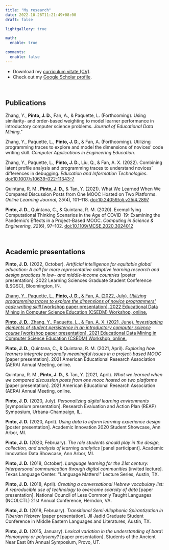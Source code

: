 ```yaml
---
title: "My research"
date: 2022-10-26T11:21:49+08:00
draft: false

lightgallery: true

math:
  enable: true

comments:
  enable: false
---
```


- Download my [curriculum vitate (CV)](/pinto-cv.pdf).
- Check out my [Google Scholar profile](https://scholar.google.com/citations?user=dzeXpP8AAAAJ).

</br>

## Publications

Zhang, Y., **Pinto, J. D.**, Fan, A., & Paquette, L. (Forthcoming). Using similarity- and order-based weighting to model learner performance in introductory computer science problems. *Journal of Educational Data Mining*."

Zhang, Y., Paquette, L., **Pinto, J. D.**, & Fan, A. (Forthcoming). Utilizing programming traces to explore and model the dimensions of novices’ code writing skill. *Computer Applications in Engineering Education*.

Zhang, Y., Paquette, L., **Pinto, J. D.**, Liu, Q., & Fan, A. X. (2022). Combining latent profile analysis and programming traces to understand novices’ differences in debugging. *Education and Information Technologies*. [doi:10.1007/s10639-022-11343-7](https://doi.org/10.1007/s10639-022-11343-7)

Quintana, R. M., **Pinto, J. D.**, & Tan, Y. (2021). What We Learned When We Compared Discussion Posts from One MOOC Hosted on Two Platforms. *Online Learning Journal*, *25*(4), 101–118. [doi:10.24059/olj.v25i4.2897](https://doi.org/10.24059/olj.v25i4.2897)

**Pinto, J. D.**, Quintana, C., & Quintana, R. M. (2020). Exemplifying Computational Thinking Scenarios in the Age of COVID-19: Examining the Pandemic’s Effects in a Project-Based MOOC. *Computing in Science & Engineering*, *22*(6), 97–102. [doi:10.1109/MCSE.2020.3024012](https://doi.org/10.1109/MCSE.2020.3024012)

</br>

## Academic presentations

**Pinto, J. D.** (2022, October). *Artificial intelligence for equitable global education: A call for more representative adaptive learning research and design practices in low- and middle-income countries* [poster presentation]. 2022 Learning Sciences Graduate Student Conference (LSGSC), Bloomington, IN.

[Zhang, Y., Paquette, L., **Pinto, J. D.**, & Fan, A. (2022, July). *Utilizing programming traces to explore the dimensions of novice programmers' code writing skill* [workshop paper presentation]. 2022 Educational Data Mining in Computer Science Education (CSEDM) Workshop, online.](https://doi.org/10.5281/zenodo.6983207)

[**Pinto, J. D.**, Zhang, Y., Paquette, L., & Fan, A. X. (2021, June). *Investigating elements of student persistence in an introductory computer science course* [workshop paper presentation]. 2021 Educational Data Mining in Computer Science Education (CSEDM) Workshop, online.](http://ceur-ws.org/Vol-3051/CSEDM_2.pdf)

**Pinto, J. D.**, Quintana, C., & Quintana, R. M. (2021, April). *Exploring how learners integrate personally meaningful issues in a project-based MOOC* [paper presentation]. 2021 American Educational Research Association (AERA) Annual Meeting, online.

Quintana, R. M., **Pinto, J. D.**, & Tan, Y. (2021, April). *What we learned when we compared discussion posts from one mooc hosted on two platforms* [paper presentation]. 2021 American Educational Research Association (AERA) Annual Meeting, online.

**Pinto, J. D.** (2020, July). *Personalizing digital learning environments* [symposium presentation]. Research Evaluation and Action Plan (REAP) Symposium, Urbana-Champaign, IL.

**Pinto, J. D.** (2020, April). *Using data to inform learning experience design* [poster presentation]. Academic Innovation 2020 Student Showcase, Ann Arbor, MI.

**Pinto, J. D.** (2020, February). *The role students should play in the design, collection, and analysis of learning analytics* [panel participant]. Academic Innovation Data Showcase, Ann Arbor, MI.

**Pinto, J. D.** (2018, October). *Language learning for the 21st century: Interpersonal communication through digital communities* [invited lecture]. Texas Language Center: "Language Matters!" Lecture Series, Austin, TX.

**Pinto, J. D.** (2018, April). *Creating a conversational Hebrew vocabulary list: A reproducible use of technology to overcome scarcity of data* [paper presentation]. National Council of Less Commonly Taught Languages (NCOLCTL) 21st Annual Conference, Herndon, VA.

**Pinto, J. D.** (2018, February). *Transitional Semi-Allophonic Spirantization in Tiberian Hebrew* [paper presentation]. Jil Jadid Graduate Student Conference in Middle Eastern Languages and Literatures, Austin, TX.

**Pinto, J. D.** (2015, January). *Lexical variation in the understanding of *baraʾ*: Homonymy or polysemy?* [paper presentation]. Students of the Ancient Near East 8th Annual Symposium, Provo, UT.

</br>
